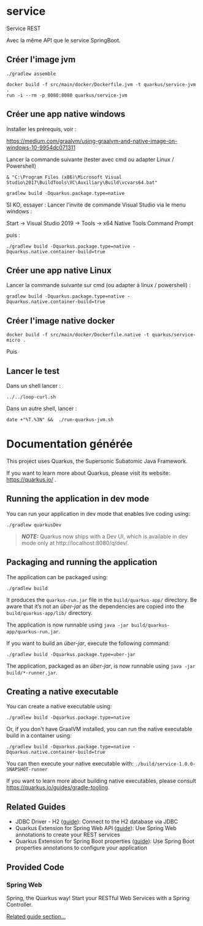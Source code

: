 # service

Service REST

Avec la même API que le service SpringBoot.

## Créer l'image jvm

```shell script
./gradlew assemble

docker build -f src/main/docker/Dockerfile.jvm -t quarkus/service-jvm .
run -i --rm -p 8080:8080 quarkus/service-jvm
```

## Créer une app native windows
Installer les prérequis, voir :

https://medium.com/graalvm/using-graalvm-and-native-image-on-windows-10-9954dc071311

Lancer la commande suivante (tester avec cmd ou adapter Linux / Powershell)

```shell script
& "C:\Program Files (x86)\Microsoft Visual Studio\2017\BuildTools\VC\Auxiliary\Build\vcvars64.bat" 

gradlew build -Dquarkus.package.type=native
```

SI KO, essayer :
Lancer l'invite de commande Visual Studio via le menu windows :

Start -> Visual Studio 2019 -> Tools -> x64 Native Tools Command Prompt

puis :

```shell script
./gradlew build -Dquarkus.package.type=native -Dquarkus.native.container-build=true
```

## Créer une app native Linux

Lancer la commande suivante sur cmd (ou adapter à linux / powershell) :

```shell script
gradlew build -Dquarkus.package.type=native -Dquarkus.native.container-build=true
```

## Créer l'image native docker

```shell script
docker build -f src/main/docker/Dockerfile.native -t quarkus/service-micro .
```

Puis

## Lancer le test

Dans un shell lancer :

```shell script
../../loop-curl.sh
```

Dans un autre shell, lancer :

```shell script
date +"%T.%3N" &&  ./run-quarkus-jvm.sh
```

# Documentation générée

This project uses Quarkus, the Supersonic Subatomic Java Framework.

If you want to learn more about Quarkus, please visit its website: https://quarkus.io/ .

## Running the application in dev mode

You can run your application in dev mode that enables live coding using:
```shell script
./gradlew quarkusDev
```

> **_NOTE:_**  Quarkus now ships with a Dev UI, which is available in dev mode only at http://localhost:8080/q/dev/.

## Packaging and running the application

The application can be packaged using:
```shell script
./gradlew build
```
It produces the `quarkus-run.jar` file in the `build/quarkus-app/` directory.
Be aware that it’s not an _über-jar_ as the dependencies are copied into the `build/quarkus-app/lib/` directory.

The application is now runnable using `java -jar build/quarkus-app/quarkus-run.jar`.

If you want to build an _über-jar_, execute the following command:
```shell script
./gradlew build -Dquarkus.package.type=uber-jar
```

The application, packaged as an _über-jar_, is now runnable using `java -jar build/*-runner.jar`.

## Creating a native executable

You can create a native executable using: 
```shell script
./gradlew build -Dquarkus.package.type=native
```

Or, if you don't have GraalVM installed, you can run the native executable build in a container using: 
```shell script
./gradlew build -Dquarkus.package.type=native -Dquarkus.native.container-build=true
```

You can then execute your native executable with: `./build/service-1.0.0-SNAPSHOT-runner`

If you want to learn more about building native executables, please consult https://quarkus.io/guides/gradle-tooling.

## Related Guides

- JDBC Driver - H2 ([guide](https://quarkus.io/guides/datasource)): Connect to the H2 database via JDBC
- Quarkus Extension for Spring Web API ([guide](https://quarkus.io/guides/spring-web)): Use Spring Web annotations to create your REST services
- Quarkus Extension for Spring Boot properties ([guide](https://quarkus.io/guides/spring-boot-properties)): Use Spring Boot properties annotations to configure your application

## Provided Code

### Spring Web

Spring, the Quarkus way! Start your RESTful Web Services with a Spring Controller.

[Related guide section...](https://quarkus.io/guides/spring-web#greetingcontroller)

